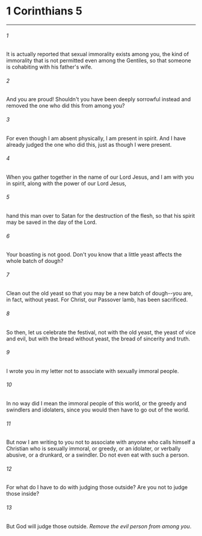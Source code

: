 # 1 Corinthians 5
***



###### 1 
It is actually reported that sexual immorality exists among you, the kind of immorality that is not permitted even among the Gentiles, so that someone is cohabiting with his father's wife. 

###### 2 
And you are proud! Shouldn't you have been deeply sorrowful instead and removed the one who did this from among you? 

###### 3 
For even though I am absent physically, I am present in spirit. And I have already judged the one who did this, just as though I were present. 

###### 4 
When you gather together in the name of our Lord Jesus, and I am with you in spirit, along with the power of our Lord Jesus, 

###### 5 
hand this man over to Satan for the destruction of the flesh, so that his spirit may be saved in the day of the Lord. 

###### 6 
Your boasting is not good. Don't you know that a little yeast affects the whole batch of dough? 

###### 7 
Clean out the old yeast so that you may be a new batch of dough--you are, in fact, without yeast. For Christ, our Passover lamb, has been sacrificed. 

###### 8 
So then, let us celebrate the festival, not with the old yeast, the yeast of vice and evil, but with the bread without yeast, the bread of sincerity and truth. 

###### 9 
I wrote you in my letter not to associate with sexually immoral people. 

###### 10 
In no way did I mean the immoral people of this world, or the greedy and swindlers and idolaters, since you would then have to go out of the world. 

###### 11 
But now I am writing to you not to associate with anyone who calls himself a Christian who is sexually immoral, or greedy, or an idolater, or verbally abusive, or a drunkard, or a swindler. Do not even eat with such a person. 

###### 12 
For what do I have to do with judging those outside? Are you not to judge those inside? 

###### 13 
But God will judge those outside. _Remove_ _the evil person from among you_.
